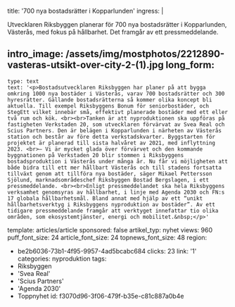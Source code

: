 title: '700 nya bostadsrätter i Kopparlunden'
ingress: |
  <p>Utvecklaren Riksbyggen planerar för 700 nya bostadsrätter i Kopparlunden, Västerås, med fokus på hållbarhet. Det framgår av ett pressmeddelande.<br>
  </p>
  
intro_image: /assets/img/mostphotos/2212890-vasteras-utsikt-over-city-2-(1).jpg
long_form:
  -
    type: text
    text: '<p>Bostadsutvecklaren Riksbyggen har planer på att bygga omkring 1000 nya bostäder i Västerås, varav 700 bostadsrätter och 300 hyresrätter. Gällande bostadsrätterna så kommer olika koncept bli aktuella. Till exempel Riksbyggens Bonum för seniorbostäder, och StegEtt vilket innebär små, effektivt planerade bostäder med ett eller två rum och kök. <br><br>Tanken är att nyproduktionen ska uppföras på fastigheten Verkstaden 20, som utvecklaren förvärvat av Svea Real och Scius Partners. Den är belägen i Kopparlunden i närheten av Västerås station och består av före detta verkstadskvarter. Byggstarten för projektet är planerad till sista halvåret av 2021, med inflyttning 2023. <br>– Vi är mycket glada över förvärvet och den kommande byggnationen på Verkstaden 20 blir stommen i Riksbyggens bostadsproduktion i Västerås under många år. Nu får vi möjligheten att både bidra till ett mer hållbart Västerås och till stadens fortsatta tillväxt genom att tillföra nya bostäder, säger Mikael Pettersson Sjölund, marknadsområdeschef Riksbyggen Bostad Bergslagen, i ett pressmeddelande. <br><br>Enligt pressmeddelandet ska hela Riksbyggens verksamhet genomsyras av hållbarhet, i linje med Agenda 2030 och FN:s 17 globala hållbarhetsmål. Bland annat med hjälp av ett “unikt hållbarhetsverktyg i Riksbyggens nyproduktion av bostäder”. Av ett tidigare pressmeddelande framgår att verktyget innefattar tio olika områden, som ekosystemtjänster, energi och mobilitet.&nbsp;</p>'
template: articles/article
sponsored: false
artikel_typ: nyhet
views: 960
puff_font_size: 24
article_font_size: 24
topnews_font_size: 48
region:
  - be2b6036-73b1-4f95-9957-4ad5bcabc684
clicks: 23
link: '1'
categories: nyproduktion
tags:
  - Riksbyggen
  - 'Svea Real'
  - 'Scius Partners'
  - 'Agenda 2030'
  - Toppnyhet
id: f3070d96-3f06-479f-b35e-c81c887a0b4e
